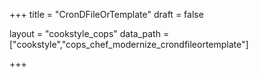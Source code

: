+++
title = "CronDFileOrTemplate"
draft = false

layout = "cookstyle_cops"
data_path = ["cookstyle","cops_chef_modernize_crondfileortemplate"]

+++

<!-- The content of this page is automatically generated from the
cops_chef_modernize_crondfileortemplate.yml file in github.com/chef/cookstyle/blob/master/docs-chef-io/data/cookstyle/. -->
